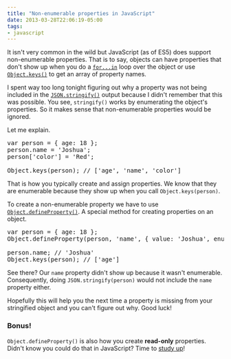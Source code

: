 ```yaml
---
title: "Non-enumerable properties in JavaScript"
date: 2013-03-28T22:06:19-05:00
tags:
- javascript
---
```


It isn't very common in the wild but JavaScript (as of ES5) does support non-enumerable properties.
That is to say, objects can have properties that don't show up when you do a [`for...in`][3] loop over the object or use [`Object.keys()`][2] to get an array of property names.

I spent way too long tonight figuring out why a property was not being
included in the [`JSON.stringify()`][4] output because I didn't remember that this was possible. You see, `stringify()` works by enumerating the object's properties.
So it makes sense that non-enumerable properties would be ignored.

Let me explain.

<pre data-language="javascript">
var person = { age: 18 };
person.name = 'Joshua';
person['color'] = 'Red';

Object.keys(person); // ['age', 'name', 'color']
</pre>

That is how you typically create and assign properties. We know that they are enumerable because they show up when you call `Object.keys(person)`.

To create a non-enumerable property we have to use [`Object.defineProperty()`][1]. A special method for creating properties on an object.

<pre data-language="javascript">
var person = { age: 18 };
Object.defineProperty(person, 'name', { value: 'Joshua', enumerable: false });

person.name; // 'Joshua'
Object.keys(person); // ['age']
</pre>

See there? Our `name` property didn't show up because it wasn't enumerable. Consequently, doing `JSON.stringify(person)` would not include the `name` property either.

Hopefully this will help you the next time a property is missing from your stringified object and you can't figure out why. Good luck!

### Bonus!

`Object.defineProperty()` is also how you create **read-only** properties. Didn't know you could do that in JavaScript? Time to [study up][1]!

[1]: https://developer.mozilla.org/en-US/docs/JavaScript/Reference/Global_Objects/Object/defineProperty
[2]: https://developer.mozilla.org/en-US/docs/JavaScript/Reference/Global_Objects/Object/keys
[3]: https://developer.mozilla.org/en-US/docs/JavaScript/Reference/Statements/for...in
[4]: https://developer.mozilla.org/en-US/docs/JavaScript/Reference/Global_Objects/JSON/stringify